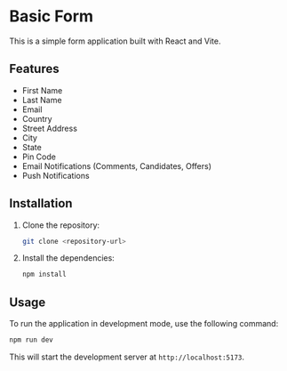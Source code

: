 # Basic Form

This is a simple form application built with React and Vite.

## Features

*   First Name
*   Last Name
*   Email
*   Country
*   Street Address
*   City
*   State
*   Pin Code
*   Email Notifications (Comments, Candidates, Offers)
*   Push Notifications

## Installation

1.  Clone the repository:
    ```bash
    git clone <repository-url>
    ```
2.  Install the dependencies:
    ```bash
    npm install
    ```

## Usage

To run the application in development mode, use the following command:

```bash
npm run dev
```

This will start the development server at `http://localhost:5173`.